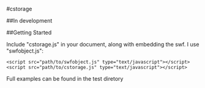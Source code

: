 #cstorage

##In development

##Getting Started

Include "cstorage.js" in your document, along with embedding the swf.  I use "swfobject.js":

	<script src="path/to/swfobject.js" type="text/javascript"></script>
	<script src="path/to/cstorage.js" type="text/javascript"></script>

  <div id="FlashCookies"></div>
  <script type="text/javascript">
	// this is a recommended way of embedding the swf file
	// although, you can use any method you like and the swf
	// when loaded will allow the above code to run in order.
	swfobject.embedSWF(
		"../swfs/amqp.swf",
		"FlashCookies",
		"1", "1", "9",
		"../swfs/expressInstall.swf",
		{},
		{
			allowScriptAccess: "always",
			wmode	: "opaque",
			bgcolor	: "#ff0000"
		},
		{},
		function() {
			console.log("Loaded");
		}		
	);
  </script>

Full examples can be found in the test diretory
